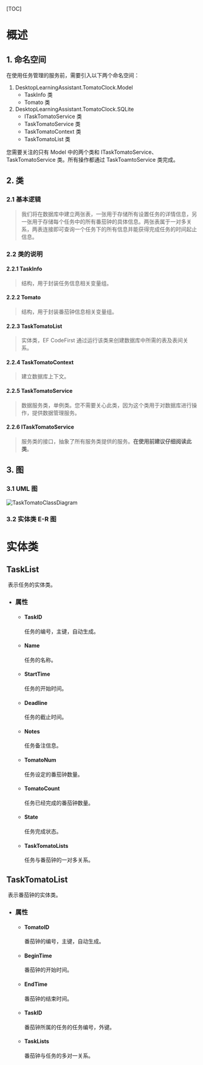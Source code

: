 [TOC]  



# 概述

## 1. 命名空间

在使用任务管理的服务前，需要引入以下两个命名空间：

1. DesktopLearningAssistant.TomatoClock.Model
   + TaskInfo 类
   + Tomato 类
2. DesktopLearningAssistant.TomatoClock.SQLite
   + ITaskTomatoService 类
   + TaskTomatoService 类
   + TaskTomatoContext 类
   + TaskTomatoList 类

您需要关注的只有 Model 中的两个类和 ITaskTomatoService、TaskTomatoService 类。所有操作都通过 TaskToamtoService 类完成。  



## 2. 类

### 2.1 基本逻辑

> 我们将在数据库中建立两张表，一张用于存储所有设置任务的详情信息，另一张用于存储每个任务中的所有番茄钟的具体信息。两张表属于一对多关系，两表连接即可查询一个任务下的所有信息并能获得完成任务的时间起止信息。

### 2.2 类的说明

#### 2.2.1 TaskInfo

> 结构，用于封装任务信息相关变量组。

#### 2.2.2 Tomato

> 结构，用于封装番茄钟信息相关变量组。

#### 2.2.3 TaskTomatoList

> 实体类，EF CodeFirst 通过运行该类来创建数据库中所需的表及表间关系。

#### 2.2.4 TaskTomatoContext

> 建立数据库上下文。

#### 2.2.5 TaskTomatoService

> 数据服务类，单例类。您不需要关心此类，因为这个类用于对数据库进行操作，提供数据管理服务。

#### 2.2.6 ITaskTomatoService

> 服务类的接口，抽象了所有服务类提供的服务。**在使用前建议仔细阅读此类**。  



## 3. 图

### 3.1 UML 图

![TaskTomatoClassDiagram](/Users/sylvia/Desktop/DJ_Team/Desktop-Learning-Assistant/doc/pic/TaskTomatoClassDiagram.png)

### 3.2 实体类 E-R 图



# 实体类

## TaskList

​	表示任务的实体类。

- ### 属性
  - #### TaskID

    任务的编号，主键，自动生成。

  - #### Name

    任务的名称。

  - #### StartTime

    任务的开始时间。

  - #### Deadline

    任务的截止时间。

  - #### Notes

    任务备注信息。

  - #### TomatoNum

    任务设定的番茄钟数量。

  - #### TomatoCount

    任务已经完成的番茄钟数量。

  - #### State

    任务完成状态。

  - #### TaskTomatoLists

    任务与番茄钟的一对多关系。

## TaskTomatoList

​	表示番茄钟的实体类。

- ### 属性

  - #### TomatoID

    番茄钟的编号，主键，自动生成。

  - #### BeginTime

    番茄钟的开始时间。

  - #### EndTime

    番茄钟的结束时间。

  - #### TaskID

    番茄钟所属的任务的任务编号，外键。

  - #### TaskLists

    番茄钟与任务的多对一关系。
